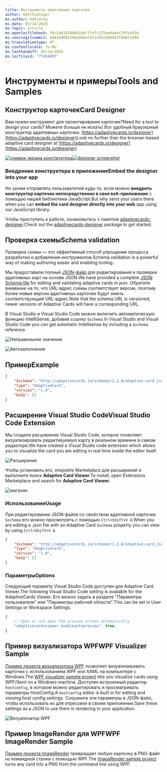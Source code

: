 ```yaml
---
title: Инструменты адаптивных карточек
author: matthidinger
ms.author: mahiding
ms.date: 03/14/2019
ms.topic: article
ms.openlocfilehash: f0c5a61d3406e1defffefc575ee0a6ec78fba93d
ms.sourcegitcommit: e6418d692296e06be7412c95c689843f9db5240d
ms.translationtype: HT
ms.contentlocale: ru-RU
ms.lasthandoff: 04/24/2020
ms.locfileid: "77454837"
---
```

# <a name="tools-and-samples"></a><span data-ttu-id="22d81-102">Инструменты и примеры</span><span class="sxs-lookup"><span data-stu-id="22d81-102">Tools and Samples</span></span>

## <a name="card-designer"></a><span data-ttu-id="22d81-103">Конструктор карточек</span><span class="sxs-lookup"><span data-stu-id="22d81-103">Card Designer</span></span> 

<span data-ttu-id="22d81-104">Вам нужен инструмент для проектирования карточек?</span><span class="sxs-lookup"><span data-stu-id="22d81-104">Need for a tool to design your cards?</span></span> <span data-ttu-id="22d81-105">Можете больше не искать! Вот удобный браузерный конструктор адаптивных карточек: [https://adaptivecards.io/designer](https://adaptivecards.io/designer)</span><span class="sxs-lookup"><span data-stu-id="22d81-105">Look no further than the browser-based adaptive card designer at [https://adaptivecards.io/designer](https://adaptivecards.io/designer)</span></span>

<span data-ttu-id="22d81-106">[![снимок экрана конструктора](media/tools/designer.jpg)](https://adaptivecards.io/designer)</span><span class="sxs-lookup"><span data-stu-id="22d81-106">[![designer screenshot](media/tools/designer.jpg)](https://adaptivecards.io/designer)</span></span>

### <a name="embed-the-designer-into-your-app"></a><span data-ttu-id="22d81-107">Внедрение конструктора в приложение</span><span class="sxs-lookup"><span data-stu-id="22d81-107">Embed the designer into your app</span></span>

<span data-ttu-id="22d81-108">Но зачем отправлять пользователей куда-то, если можно **внедрить конструктор карточек непосредственно в свое веб-приложение** с помощью нашей библиотеки JavaScript.</span><span class="sxs-lookup"><span data-stu-id="22d81-108">But why send your users there when you can **embed the card designer directly into your web** app using our JavaScript library.</span></span> 

<span data-ttu-id="22d81-109">Чтобы приступить к работе, ознакомьтесь с пакетом [adaptivecards-designer](https://npmjs.com/adaptivecards-designer).</span><span class="sxs-lookup"><span data-stu-id="22d81-109">Check out the [adaptivecards-designer](https://npmjs.com/adaptivecards-designer) package to get started.</span></span>

## <a name="schema-validation"></a><span data-ttu-id="22d81-110">Проверка схемы</span><span class="sxs-lookup"><span data-stu-id="22d81-110">Schema validation</span></span>

<span data-ttu-id="22d81-111">Проверка схемы — это эффективный способ упрощения процесса разработки и добавления инструментов.</span><span class="sxs-lookup"><span data-stu-id="22d81-111">Schema validation is a powerful way of making authoring easier and enabling tooling.</span></span>

<span data-ttu-id="22d81-112">Мы предоставили полный [JSON-файл](http://adaptivecards.io/schemas/1.2.0/adaptive-card.json) для редактирования и проверки адаптивных карт на основе JSON.</span><span class="sxs-lookup"><span data-stu-id="22d81-112">We have provided a complete [JSON Schema file](http://adaptivecards.io/schemas/1.2.0/adaptive-card.json) for editing and validating adaptive cards in json.</span></span> <span data-ttu-id="22d81-113">Обратите внимание на то, что URL-адрес схемы соответствует версии, поэтому более новые версии адаптивных карточек будут иметь соответствующий URL-адрес.</span><span class="sxs-lookup"><span data-stu-id="22d81-113">Note that the schema URL is versioned, newer versions of Adaptive Cards will have a corresponding URL.</span></span>

<span data-ttu-id="22d81-114">В Visual Studio и Visual Studio Code можно включить автоматическую функцию IntelliSense, добавив ссылку `$schema`.</span><span class="sxs-lookup"><span data-stu-id="22d81-114">In Visual Studio and Visual Studio Code you can get automatic Intellisense by including a `$schema` reference.</span></span>

![Неправильное значение](media/tools/invalidjson1.png)

![Автозаполнение](media/tools/autocomplete.png)

## <a name="example"></a><span data-ttu-id="22d81-117">Пример</span><span class="sxs-lookup"><span data-stu-id="22d81-117">Example</span></span>

```json
{
    "$schema": "http://adaptivecards.io/schemas/1.2.0/adaptive-card.json",
    "type": "AdaptiveCard",
    "version": "1.0",
    "body": []
}
```

## <a name="visual-studio-code-extension"></a><span data-ttu-id="22d81-118">Расширение Visual Studio Code</span><span class="sxs-lookup"><span data-stu-id="22d81-118">Visual Studio Code Extension</span></span>

<span data-ttu-id="22d81-119">Мы создали расширение Visual Studio Code, которое позволяет визуализировать редактируемую карту в реальном времени в самом редакторе.</span><span class="sxs-lookup"><span data-stu-id="22d81-119">We have created a Visual Studio code extension which allows you to visualize the card you are editing in real time inside the editor itself.</span></span> 

![Расширение](media/tools/vscode-extension.png)

<span data-ttu-id="22d81-121">Чтобы установить его, откройте Marketplace для расширений и выполните поиск **Adaptive Card Viewer**.</span><span class="sxs-lookup"><span data-stu-id="22d81-121">To install, open Extensions Marketplace and search for **Adaptive Card Viewer**.</span></span>

![магазин](media/tools/vscode-extension-marketplace.png)

### <a name="usage"></a><span data-ttu-id="22d81-123">Использование</span><span class="sxs-lookup"><span data-stu-id="22d81-123">Usage</span></span>

<span data-ttu-id="22d81-124">При редактировании JSON-файла со свойством адаптивной карточки `$schema` его можно просмотреть с помощью `Ctrl+Shift+V A`.</span><span class="sxs-lookup"><span data-stu-id="22d81-124">When you are editing a .json file with an Adaptive Card `$schema` property you can view by using `Ctrl+Shift+V A`.</span></span>
```json
{
    "$schema": "http://adaptivecards.io/schemas/1.2.0/adaptive-card.json",
    "type": "AdaptiveCard",
    "version": "1.0",
    "body": []
}
```

### <a name="options"></a><span data-ttu-id="22d81-125">Параметры</span><span class="sxs-lookup"><span data-stu-id="22d81-125">Options</span></span>

<span data-ttu-id="22d81-126">Следующий параметр Visual Studio Code доступен для Adaptive Card Viewer.</span><span class="sxs-lookup"><span data-stu-id="22d81-126">The following Visual Studio Code setting is available for the AdaptiveCards Viewer.</span></span> <span data-ttu-id="22d81-127">Его можно задать в разделе "Параметры пользователя" или "Параметры рабочей области".</span><span class="sxs-lookup"><span data-stu-id="22d81-127">This can be set in User Settings or Workspace Settings.</span></span>

```js
{
    // Open or not open the preview screen automatically
    "adaptivecardsviewer.enableautopreview": true,
}
```

## <a name="wpf-visualizer-sample"></a><span data-ttu-id="22d81-128">Пример визуализатора WPF</span><span class="sxs-lookup"><span data-stu-id="22d81-128">WPF Visualizer Sample</span></span>

<span data-ttu-id="22d81-129">[Пример проекта визуализатора WPF](https://github.com/Microsoft/AdaptiveCards/tree/master/source/dotnet/Samples/WPFVisualizer) позволяет визуализировать карточки с использованием WPF или XAML на компьютере с Windows.</span><span class="sxs-lookup"><span data-stu-id="22d81-129">The [WPF visualizer sample project](https://github.com/Microsoft/AdaptiveCards/tree/master/source/dotnet/Samples/WPFVisualizer) lets you visualize cards using WPF/Xaml on a Windows machine.</span></span>  <span data-ttu-id="22d81-130">Доступен встроенный редактор `hostconfig`, в котором можно редактировать и просматривать параметры HostConfig.</span><span class="sxs-lookup"><span data-stu-id="22d81-130">A `hostconfig` editor is built in for editing and viewing host config settings.</span></span> <span data-ttu-id="22d81-131">Сохраните эти параметры в JSON-файл, чтобы использовать их для отрисовки в своем приложении.</span><span class="sxs-lookup"><span data-stu-id="22d81-131">Save these settings as a JSON to use them in rendering in your application.</span></span>

![Визуализатор WPF](media/tools/wpfvisualizer.png)

## <a name="wpf-imagerender-sample"></a><span data-ttu-id="22d81-133">Пример ImageRender для WPF</span><span class="sxs-lookup"><span data-stu-id="22d81-133">WPF ImageRender Sample</span></span>

<span data-ttu-id="22d81-134">[Пример проекта ImageRender](https://github.com/Microsoft/AdaptiveCards/tree/master/source/dotnet/Samples/AdaptiveCards.Sample.ImageRender) превращает любую карточку в PNG-файл из командной строки с помощью WPF.</span><span class="sxs-lookup"><span data-stu-id="22d81-134">The [ImageRender sample project](https://github.com/Microsoft/AdaptiveCards/tree/master/source/dotnet/Samples/AdaptiveCards.Sample.ImageRender) turns any card into a PNG from the command line using WPF.</span></span> 
